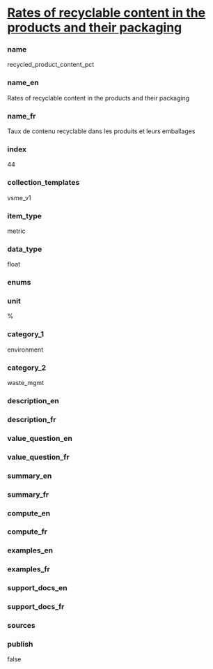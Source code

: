 
# [Rates of recyclable content in the products and their packaging](#recycled_product_content_pct)

### name

recycled_product_content_pct

### name_en

Rates of recyclable content in the products and their packaging

### name_fr

Taux de contenu recyclable dans les produits et leurs emballages

### index

44

### collection_templates

vsme_v1

### item_type

metric

### data_type

float

### enums



### unit

%

### category_1

environment

### category_2

waste_mgmt

### description_en



### description_fr



### value_question_en



### value_question_fr



### summary_en



### summary_fr



### compute_en



### compute_fr



### examples_en



### examples_fr



### support_docs_en



### support_docs_fr



### sources



### publish

false

